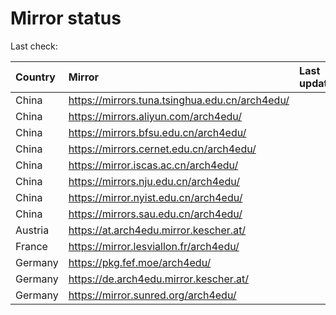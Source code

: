 <script src="./time.js"></script>
# Mirror status
Last check: <script type="text/javascript">localize(1714062156.5647197);</script>

|Country|Mirror|Last update|
|:------|:-----|:----------|
|China|https://mirrors.tuna.tsinghua.edu.cn/arch4edu/|<script type="text/javascript">localize(1714028989);</script>|
|China|https://mirrors.aliyun.com/arch4edu/|<script type="text/javascript">localize(1714028989);</script>|
|China|https://mirrors.bfsu.edu.cn/arch4edu/|<script type="text/javascript">localize(1714028989);</script>|
|China|https://mirrors.cernet.edu.cn/arch4edu/|<script type="text/javascript">localize(1714028989);</script>|
|China|https://mirror.iscas.ac.cn/arch4edu/|<script type="text/javascript">localize(1714028989);</script>|
|China|https://mirrors.nju.edu.cn/arch4edu/|<script type="text/javascript">localize(1713983694);</script>|
|China|https://mirror.nyist.edu.cn/arch4edu/|<script type="text/javascript">localize(1714028989);</script>|
|China|https://mirrors.sau.edu.cn/arch4edu/|<script type="text/javascript">localize(1714028989);</script>|
|Austria|https://at.arch4edu.mirror.kescher.at/|<script type="text/javascript">localize(1714028989);</script>|
|France|https://mirror.lesviallon.fr/arch4edu/|<script type="text/javascript">localize(1714028989);</script>|
|Germany|https://pkg.fef.moe/arch4edu/|<script type="text/javascript">localize(1714028989);</script>|
|Germany|https://de.arch4edu.mirror.kescher.at/|<script type="text/javascript">localize(1714028989);</script>|
|Germany|https://mirror.sunred.org/arch4edu/|<script type="text/javascript">localize(1714028989);</script>|

<script src="./tablefilter/tablefilter.js"></script>
<script src="./table.js"></script>